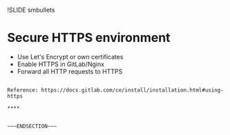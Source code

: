 !SLIDE smbullets
# Secure HTTPS environment

* Use Let's Encrypt or own certificates
* Enable HTTPS in GitLab/Nginx
* Forward all HTTP requests to HTTPS


~~~SECTION:handouts~~~

Reference: https://docs.gitlab.com/ce/install/installation.html#using-https

****


~~~ENDSECTION~~~

